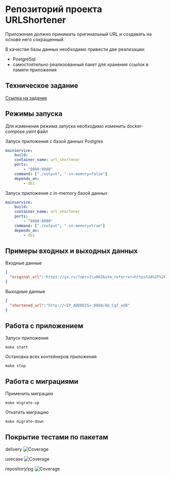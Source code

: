 # Репозиторий проекта URLShortener 
Приложение должно принимать оригинальный URL и создавать на основе него сокращенный. 

В качестве базы данных необходимо привести две реализации:
- PostgreSql
- самостоятельно реализованный пакет для хранения ссылок в памяти приложения
## Техническое задание 
[Ссылка на задание](https://docs.google.com/document/d/1gPAgIpscDjXrczlDdzLfS-XJqpu59HjcgRgO0eRsTvM/edit?tab=t.0)
## Режимы запуска
Для изменения режима запуска необходимо изменить docker-compose.yaml файл

Запуск приложения с базой данных Postgres 
```yaml
mainservice:
    build: .
    container_name: url_shortener
    ports:
        - "8080:8080"
    command: ["./output", "-in-memory=false"]
    depends_on:
        - db1
```
Запуск приложения с in-memory базой данных 
```yaml
mainservice:
    build: .
    container_name: url_shortener
    ports:
        - "8080:8080"
    command: ["./output", "-in-memory=true"]
    depends_on:
        - db1
```
## Примеры входных и выходных данных
Входные данные 
```json
{
  "original_url":"https://ya.ru/?npr=1\u0026utm_referrer=https%3A%2F%2Fyandex.ru%2F\u0026ysclid=m7s5w6kifw169384164"
}
```
Выходные данные 
```json
{
  "shortened_url":"http://<IP_ADDRESS>:8080/Ab_Cgf_edB"
}
```
## Работа с приложением
Запуск приложения
```shell
make start
```
Остановка всех контейнеров приложения
```shell
make stop
```
## Работа с миграциями 
Применить миграцию
```shell
make migrate-up
```
Откатить миграцию
```shell
make migrate-down
```
## Покрытие тестами по пакетам
delivery ![Coverage](https://img.shields.io/badge/Coverage-92.6%25-90EE90)


usecase  ![Coverage](https://img.shields.io/badge/Coverage-95.0%25-90EE90)


repository/pg ![Coverage](https://img.shields.io/badge/Coverage-90.5%25-c5e384)
